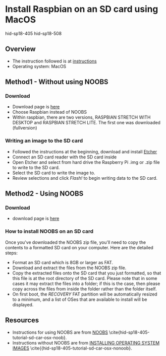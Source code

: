 # Install Raspbian on an SD card using MacOS

hid-sp18-405 hid-sp18-508

## Overview

* The instruction followed is at [instructions](<https://www.raspberrypi.org/documentation/installation/installing-images/>)
* Operating system: MacOS

## Method1 - Without using NOOBS

### Download 

* Download page is [here](<https://www.raspberrypi.org/downloads/>)
* Choose Raspbian instead of NOOBS
* Within raspbian, there are two versions, RASPBIAN STRETCH WITH
  DESKTOP and RASPBIAN STRETCH LITE. The first one was downloaded
  (fullversion)

### Writing an image to the SD card 

* Followed the instructions at the beginning, download and install
  [Etcher](<https://etcher.io/>)
* Connect an SD card reader with the SD card inside
* Open Etcher and select from hard drive the Raspberry Pi .img or .zip
  file to write to the SD card.
* Select the SD card to write the image to.
* Review selections and click *Flash!* to begin writing data to the SD
  card.


## Method2 - Using NOOBS

### Download

* download page is [here](<https://www.raspberrypi.org/downloads/noobs/>)

### How to install NOOBS on an SD card

Once you've downloaded the NOOBS zip file, you'll need to copy the
contents to a formatted SD card on your computer. Here are the
detailed steps:

* Format an SD card which is 8GB or larger as FAT.
* Download and extract the files from the NOOBS zip file.
* Copy the extracted files onto the SD card that you just formatted,
  so that this file is at the root directory of the SD card. Please
  note that in some cases it may extract the files into a folder; if
  this is the case, then please copy across the files from inside the
  folder rather than the folder itself.
* On first boot, the *RECOVERY* FAT partition will be automatically
  resized to a minimum, and a list of OSes that are available to
  install will be displayed.

## Resources

* Instructions for using NOOBS are from
  [NOOBS](<https://www.raspberrypi.org/documentation/installation/noobs.md>)
  \cite{hid-sp18-405-tutorial-sd-car-osx-noob}.
* Instructions without NOOBS are from
  [INSTALLING OPERATING SYSTEM IMAGES](<https://www.raspberrypi.org/documentation/installation/installing-images/>)
  \cite{{hid-sp18-405-tutorial-sd-car-osx-nonoob}.

